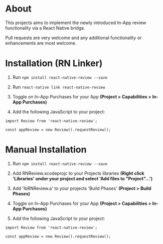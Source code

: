 # About
This projects aims to implement the newly introduced In-App review functionality via a React Native bridge.

Pull requests are very welcome and any additional functionality or enhancements are most welcome.

# Installation (RN Linker)
1. Run `npm install react-native-review --save`

2. Run `react-native link react-native-review`

3. Toggle on In-App Purchases for your App __(Project > Capabilities > In-App Purchases)__

4. Add the following JavaScript to your project:

```
import Review from 'react-native-review';

const appReview = new Review().requestReview();
```

# Manual Installation
1. Run `npm install react-native-review --save`

2. Add RNReview.xcodeprojc to your Projects libraries __(Right click 'Libraries' under your project and select 'Add files to "Project"...')__

3. Add 'lbRNReview.a' to your projects 'Build Phases' __(Project > Build Phases)__

2. Toggle on In-App Purchases for your App __(Project > Capabilities > In-App Purchases)__

3. Add the following JavaScript to your project:

```
import Review from 'react-native-review';

const appReview = new Review().requestReview();
```
